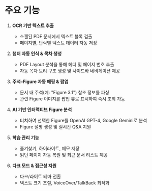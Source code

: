 # 주요 기능

1. **OCR 기반 텍스트 추출**
    - 스캔된 PDF 문서에서 텍스트 블록 검출
    - 페이지별, 단락별 텍스트 데이터 자동 저장

2. **챕터 자동 인식 & 목차 생성**
    - PDF Layout 분석을 통해 헤더 및 페이지 번호 추출
    - 자동 목차 트리 구조 생성 및 사이드바 네비게이션 제공

3. **주석–Figure 자동 매핑 & 팝업**
    - 문서 내 주석(예: "Figure 3.1") 참조 정보를 파싱
    - 관련 Figure 이미지를 팝업 뷰로 표시하여 즉시 조회 가능

4. **AI 기반 인터랙티브 Figure 분석**
    - 터치하여 선택한 Figure를 OpenAI GPT-4, Google Gemini로 분석
    - Figure 설명 생성 및 실시간 Q&A 지원

5. **학습 관리 기능**
    - 즐겨찾기, 하이라이트, 메모 저장
    - 읽던 페이지 자동 복원 및 최근 문서 리스트 제공

6. **다크 모드 & 접근성 지원**
    - 다크/라이트 테마 전환
    - 텍스트 크기 조절, VoiceOver/TalkBack 최적화